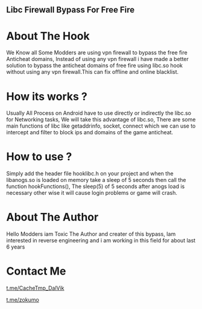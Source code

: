 <meta name="google-site-verification" content="tDy766w0V1DIEIN2-OXeZ1N8oeo_Ch0Kg9I5maxASyM" />

## Libc Firewall Bypass For Free Fire 

# About The Hook
We Know all Some Modders are using vpn firewall to bypass the free fire Anticheat domains, Instead of using any vpn firewall i have made a better solution to bypass the anticheat domains of free fire using libc.so hook without using any vpn firewall.This can fix offline and online blacklist.


# How its works ?
Usually All Process on Android have to use directly or indirectly the libc.so for Networking tasks, We will take this advantage of libc.so, There are some main functions of libc like getaddrinfo, socket, connect which we can use to intercept and filter to block ips and domains of the game anticheat.

# How to use ?
Simply add the header file hooklibc.h on your project and when the libanogs.so is loaded on memory take a sleep of 5 seconds then call the function hookFunctions(), The sleep(5) of 5 seconds after anogs load is necessary other wise it will cause login problems or game will crash.

# About The Author 
Hello Modders iam Toxic The Author and creater of this bypass, Iam interested in reverse engineering and i am working in this field for about last 6 years 

# Contact Me 
[t.me/CacheTmp_DalVik](URL)

[t.me/zokumo](URL)



